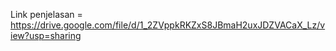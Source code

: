 Link penjelasan = https://drive.google.com/file/d/1_2ZVppkRKZxS8JBmaH2uxJDZVACaX_Lz/view?usp=sharing
